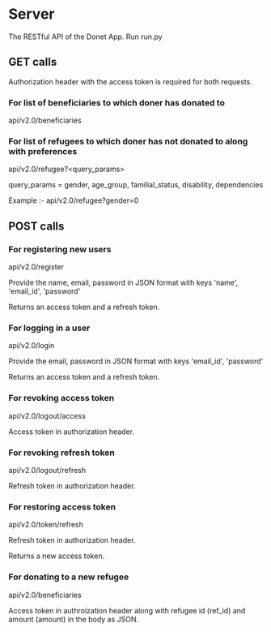 # Server

The RESTful API of the Donet App. Run run.py 

## GET calls

Authorization header with the access token is required for both requests.

### For list of beneficiaries to which doner has donated to
   
api/v2.0/beneficiaries  

### For list of refugees to which doner has not donated to along with preferences

api/v2.0/refugee?<query_params>  

query_params = gender, age_group, familial_status, disability, dependencies  

Example :- api/v2.0/refugee?gender=0

## POST calls

### For registering new users

api/v2.0/register  

Provide the name, email, password in JSON format with keys 'name', 'email_id', 'password'  

Returns an access token and a refresh token.

### For logging in a user

api/v2.0/login  

Provide the email, password in JSON format with keys 'email_id', 'password'  

Returns an access token and a refresh token.

### For revoking access token

api/v2.0/logout/access  

Access token in authorization header.

### For revoking refresh token

api/v2.0/logout/refresh  

Refresh token in authorization header.

### For restoring access token

api/v2.0/token/refresh  

Refresh token in authorization header.  

Returns a new access token.

### For donating to a new refugee

api/v2.0/beneficiaries   

Access token in authroization header along with refugee id (ref_id) and amount (amount) in the body as JSON.
